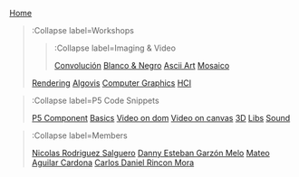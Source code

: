 [Home](/)

> :Collapse label=Workshops
> 
> > :Collapse label=Imaging & Video
> >
> > [Convolución](/docs/workshops/convolution)
> > [Blanco & Negro](/docs/workshops/byn)
> > [Ascii Art](/docs/workshops/ascii)
> > [Mosaico](/docs/workshops/mosaic)
>
> [Rendering](/docs/workshops/rendering)
> [Algovis](/docs/workshops/algovis)
> [Computer Graphics](/docs/workshops/cg)
> [HCI](/docs/workshops/hci)

> :Collapse label=P5 Code Snippets
> 
> [P5 Component](/docs/snippets/component)
> [Basics](/docs/snippets/basic)
> [Video on dom](/docs/snippets/video-dom)
> [Video on canvas](/docs/snippets/video-canvas)
> [3D](/docs/snippets/3d)
> [Libs](/docs/snippets/lib)
> [Sound](/docs/snippets/sound)

> :Collapse label=Members
> 
> [Nicolas Rodriguez Salguero](/docs/team/NicolasRS)
> [Danny Esteban Garzón Melo](/docs/team/Danny)
> [Mateo Aguilar Cardona](/docs/team/Mateo)
> [Carlos Daniel Rincon Mora](/docs/team/CarlosRincon)